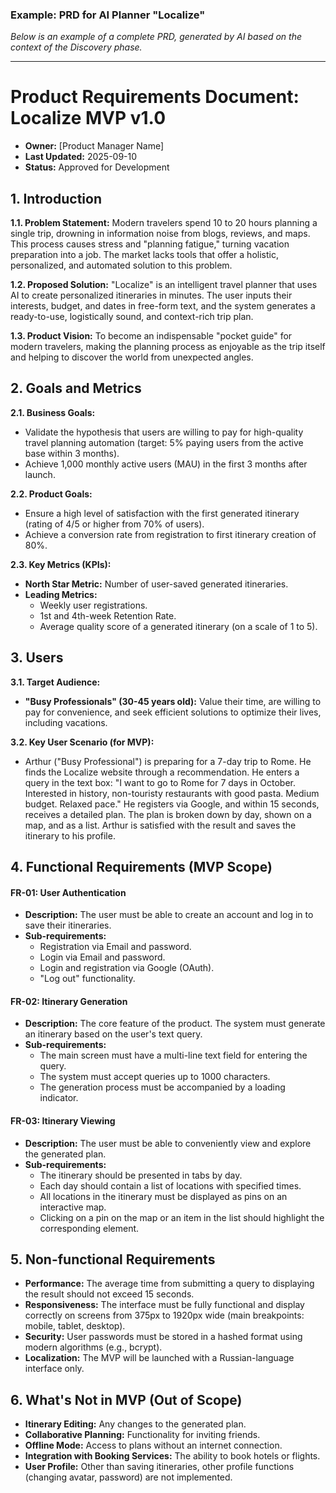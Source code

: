### **Example: PRD for AI Planner "Localize"**

*Below is an example of a complete PRD, generated by AI based on the context of the Discovery phase.*

---

# Product Requirements Document: Localize MVP v1.0

*   **Owner:** [Product Manager Name]
*   **Last Updated:** 2025-09-10
*   **Status:** Approved for Development

## 1. Introduction

**1.1. Problem Statement:** Modern travelers spend 10 to 20 hours planning a single trip, drowning in information noise from blogs, reviews, and maps. This process causes stress and "planning fatigue," turning vacation preparation into a job. The market lacks tools that offer a holistic, personalized, and automated solution to this problem.

**1.2. Proposed Solution:** "Localize" is an intelligent travel planner that uses AI to create personalized itineraries in minutes. The user inputs their interests, budget, and dates in free-form text, and the system generates a ready-to-use, logistically sound, and context-rich trip plan.

**1.3. Product Vision:** To become an indispensable "pocket guide" for modern travelers, making the planning process as enjoyable as the trip itself and helping to discover the world from unexpected angles.

## 2. Goals and Metrics

**2.1. Business Goals:**
*   Validate the hypothesis that users are willing to pay for high-quality travel planning automation (target: 5% paying users from the active base within 3 months).
*   Achieve 1,000 monthly active users (MAU) in the first 3 months after launch.

**2.2. Product Goals:**
*   Ensure a high level of satisfaction with the first generated itinerary (rating of 4/5 or higher from 70% of users).
*   Achieve a conversion rate from registration to first itinerary creation of 80%.

**2.3. Key Metrics (KPIs):**
*   **North Star Metric:** Number of user-saved generated itineraries.
*   **Leading Metrics:**
    *   Weekly user registrations.
    *   1st and 4th-week Retention Rate.
    *   Average quality score of a generated itinerary (on a scale of 1 to 5).

## 3. Users

**3.1. Target Audience:**
*   **"Busy Professionals" (30-45 years old):** Value their time, are willing to pay for convenience, and seek efficient solutions to optimize their lives, including vacations.

**3.2. Key User Scenario (for MVP):**
*   Arthur ("Busy Professional") is preparing for a 7-day trip to Rome. He finds the Localize website through a recommendation. He enters a query in the text box: "I want to go to Rome for 7 days in October. Interested in history, non-touristy restaurants with good pasta. Medium budget. Relaxed pace." He registers via Google, and within 15 seconds, receives a detailed plan. The plan is broken down by day, shown on a map, and as a list. Arthur is satisfied with the result and saves the itinerary to his profile.

## 4. Functional Requirements (MVP Scope)

#### FR-01: User Authentication
*   **Description:** The user must be able to create an account and log in to save their itineraries.
*   **Sub-requirements:**
    *   Registration via Email and password.
    *   Login via Email and password.
    *   Login and registration via Google (OAuth).
    *   "Log out" functionality.

#### FR-02: Itinerary Generation
*   **Description:** The core feature of the product. The system must generate an itinerary based on the user's text query.
*   **Sub-requirements:**
    *   The main screen must have a multi-line text field for entering the query.
    *   The system must accept queries up to 1000 characters.
    *   The generation process must be accompanied by a loading indicator.

#### FR-03: Itinerary Viewing
*   **Description:** The user must be able to conveniently view and explore the generated plan.
*   **Sub-requirements:**
    *   The itinerary should be presented in tabs by day.
    *   Each day should contain a list of locations with specified times.
    *   All locations in the itinerary must be displayed as pins on an interactive map.
    *   Clicking on a pin on the map or an item in the list should highlight the corresponding element.

## 5. Non-functional Requirements

*   **Performance:** The average time from submitting a query to displaying the result should not exceed 15 seconds.
*   **Responsiveness:** The interface must be fully functional and display correctly on screens from 375px to 1920px wide (main breakpoints: mobile, tablet, desktop).
*   **Security:** User passwords must be stored in a hashed format using modern algorithms (e.g., bcrypt).
*   **Localization:** The MVP will be launched with a Russian-language interface only.

## 6. What's Not in MVP (Out of Scope)

*   **Itinerary Editing:** Any changes to the generated plan.
*   **Collaborative Planning:** Functionality for inviting friends.
*   **Offline Mode:** Access to plans without an internet connection.
*   **Integration with Booking Services:** The ability to book hotels or flights.
*   **User Profile:** Other than saving itineraries, other profile functions (changing avatar, password) are not implemented.
